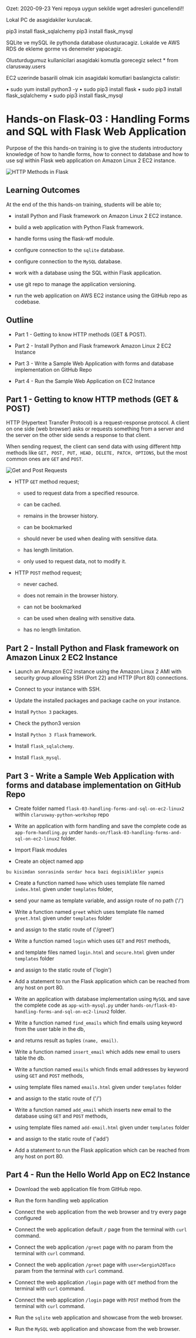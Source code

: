 Ozet: 2020-09-23
Yeni repoya uygun sekilde wget adresleri guncellendi!!

Lokal PC de asagidakiler kurulacak.

pip3 install flask_sqlalchemy
pip3 install flask_mysql

SQLite ve mySQL ile pythonda database olusturacagiz. Lokalde ve AWS RDS de ekleme gorme vs denemeler yapacagiz.

Olusturdugumuz kullanicilari asagidaki komutla gorecegiz
select * from clarusway.users

EC2 uzerinde basarili olmak icin asagidaki komutlari baslangicta calistir:

• sudo yum install python3 -y
• sudo pip3 install flask
• sudo pip3 install flask_sqlalchemy
• sudo pip3 install flask_mysql


# Hands-on Flask-03 : Handling Forms and SQL with Flask Web Application

Purpose of the this hands-on training is to give the students introductory knowledge of how to handle forms, how to connect to database and how to use sql within Flask web application on Amazon Linux 2 EC2 instance. 

![HTTP Methods in Flask](./http-methods-flask.png)

## Learning Outcomes

At the end of the this hands-on training, students will be able to;

- install Python and Flask framework on Amazon Linux 2 EC2 instance.

- build a web application with Python Flask framework.

- handle forms using the flask-wtf module.

- configure connection to the `sqlite` database.

- configure connection to the `MySQL` database.

- work with a database using the SQL within Flask application.

- use git repo to manage the application versioning.

- run the web application on AWS EC2 instance using the GitHub repo as codebase.


## Outline

- Part 1 - Getting to know HTTP methods (GET & POST).

- Part 2 - Install Python and Flask framework Amazon Linux 2 EC2 Instance 

- Part 3 - Write a Sample Web Application with forms and database implementation on GitHub Repo

- Part 4 - Run the Sample Web Application on EC2 Instance


## Part 1 - Getting to know HTTP methods (GET & POST)


HTTP (Hypertext Transfer Protocol) is a request-response protocol. A client on one side (web browser) asks or requests something from a server and the server on the other side sends a response to that client. 

When sending request, the client can send data with using different http methods like `GET, POST, PUT, HEAD, DELETE, PATCH, OPTIONS`, but the most common ones are `GET` and `POST`.

![Get and Post Requests](./get-post-request.jpg)

- HTTP `GET` method request;
    
    - used to request data from a specified resource.

    - can be cached.

    - remains in the browser history.

    - can be bookmarked

    - should never be used when dealing with sensitive data.

    - has length limitation.

    - only used to request data, not to modify it.  

- HTTP `POST` method request;
    
    - never cached.

    - does not remain in the browser history.

    - can not be bookmarked

    - can be used when dealing with sensitive data.

    - has no length limitation.


## Part 2 - Install Python and Flask framework on Amazon Linux 2 EC2 Instance 

- Launch an Amazon EC2 instance using the Amazon Linux 2 AMI with security group allowing SSH (Port 22) and HTTP (Port 80) connections.

- Connect to your instance with SSH.

- Update the installed packages and package cache on your instance.

- Install `Python 3` packages.

- Check the python3 version

- Install `Python 3 Flask` framework.

- Install `flask_sqlalchemy`.

- Install `flask_mysql`.


## Part 3 - Write a Sample Web Application with forms and database implementation on GitHub Repo

- Create folder named `flask-03-handling-forms-and-sql-on-ec2-linux2` within `clarusway-python-workshop` repo

- Write an application with form handling and save the complete code as `app-form-handling.py` under `hands-on/flask-03-handling-forms-and-sql-on-ec2-linux2` folder.

- Import Flask modules

- Create an object named app

`bu kisimdan sonrasinda serdar hoca bazi degisiklikler yapmis`
- Create a function named `home` which uses template file named `index.html` given under `templates` folder,
- send your name as template variable, and assign route of no path ('/')

- Write a function named `greet` which uses template file named `greet.html` given under `templates` folder
- and assign to the static route of ('/greet')

- Write a function named `login` which uses `GET` and `POST` methods,
- and template files named `login.html` and `secure.html` given under `templates` folder
- and assign to the static route of ('login')

- Add a statement to run the Flask application which can be reached from any host on port 80.


- Write an application with database implementation using `MySQL` and save the complete code as `app-with-mysql.py` under `hands-on/flask-03-handling-forms-and-sql-on-ec2-linux2` folder.


- Write a function named `find_emails` which find emails using keyword from the user table in the db,
- and returns result as tuples `(name, email)`.

- Write a function named `insert_email` which adds new email to users table the db.

- Write a function named `emails` which finds email addresses by keyword using `GET` and `POST` methods,
- using template files named `emails.html` given under `templates` folder
- and assign to the static route of ('/')

- Write a function named `add_email` which inserts new email to the database using `GET` and `POST` methods,
- using template files named `add-email.html` given under `templates` folder
- and assign to the static route of ('add')

- Add a statement to run the Flask application which can be reached from any host on port 80.

## Part 4 - Run the Hello World App on EC2 Instance

- Download the web application file from GitHub repo.

- Run the form handling web application


- Connect the web application from the web browser and try every page configured


- Connect the web application default `/` page from the terminal with `curl` command.


- Connect the web application `/greet` page with no param from the terminal with `curl` command.


- Connect the web application `/greet` page with `user=Sergio%20Taco` param from the terminal with `curl` command.


- Connect the web application `/login` page with `GET` method from the terminal with `curl` command.


- Connect the web application `/login` page with `POST` method from the terminal with `curl` command.


- Run the `sqlite` web application and showcase from the web browser.


- Run the `MySQL` web application and showcase from the web browser.

